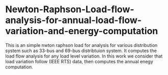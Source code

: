 # Newton-Raphson-Load-flow-analysis-for-annual-load-flow-variation-and-energy-computation
This is an simple nwton raphson load for analysis for various distribution system such as 33-bus and 69-bus distribtuion system.
It computes the load flow analysis for any load level variation. In this work we consider that load variation follow (IEEE RTS) data,
then computes the annual enegy computation.

